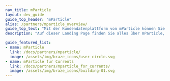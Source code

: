 ```yaml
---
nav_title: mParticle
layout: dev_guide
guide_top_header: "mParticle"
alias: /partners/mparticle_overview/
guide_top_text: "Mit der Kundendatenplattform von mParticle können Sie mehr aus Ihren Daten machen. Erfahrene Vermarkter nutzen mParticle, um Daten über ihren gesamten Growth Stack hinweg zu orchestrieren und so in den entscheidenden Momenten der Customer Journey zu überzeugen."
description: "Auf dieser Landing Page finden Sie alles über mParticle, einschließlich Anleitungen zur Integration und mParticle für Currents."

guide_featured_list:
- name: mParticle
  link: /docs/partners/mparticle/
  image: /assets/img/braze_icons/user-circle.svg
- name: mParticle für Currents
  link: /docs/partners/mparticle_for_currents/
  image: /assets/img/braze_icons/building-01.svg
---
```

<br> 